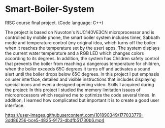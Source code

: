 # Smart-Boiler-System
RISC course final project. (Code language: C++)


The project is based on Nuvoton's NUC140VE3CN microprocessor and is controlled by mobile phone, the smart boiler system includes timer, Sabbath mode and temperature control (my original idea, which turns off the boiler when it reaches the temperature set by the user) apps. The system displays the current water temperature and a RGB LED which changes colors according to its degrees. In addition, the system has Children safety control that prevents the boiler from reaching a dangerous temperature for children, when the boiler exceeds 65C degrees it turns off and activates a sound alert until the boiler drops below 65C degrees.
In this project I put emphasis on user interface, detailed and visible instructions that includes displaying special icons and even a designed opening video.
Skills I acquired during the project:
In this project I studied the memory limitation issues of microprocessors which required me to optimize the code several times. In addition, I learned how complicated but important it is to create a good user interface.


https://user-images.githubusercontent.com/101890349/177033779-3dd86256-bce5-4825-9173-dbdfb51730b6.mp4

